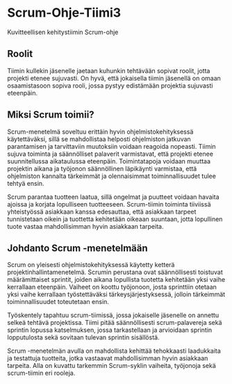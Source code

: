 # Scrum-Ohje-Tiimi3
Kuvitteellisen kehitystiimin Scrum-ohje

## Roolit

Tiimin kullekin jäsenelle jaetaan kuhunkin tehtävään sopivat roolit, jotta projekti etenee sujuvasti. On hyvä, että jokaisella tiimin jäsenellä on omaan osaamistasoon sopiva rooli, jossa pystyy edistämään projektia sujuvasti eteenpäin.


## Miksi Scrum toimii?

Scrum-menetelmä soveltuu erittäin hyvin ohjelmistokehityksessä käytettäväksi, sillä se mahdollistaa helposti ohjelmiston jatkuvan parantamisen ja tarvittaviin muutoksiin voidaan reagoida nopeasti. Tiimin sujuva toiminta ja säännölliset palaverit varmistavat, että projekti etenee suunnitellussa aikataulussa eteenpäin. Toimintatapoja voidaan muuttaa projektin aikana ja työjonon säännöllinen läpikäynti varmistaa, että ohjelmiston kannalta tärkeimmät ja olennaisimmat toiminnallisuudet tulee tehtyä ensin.

Scrum parantaa tuotteen laatua, sillä ongelmat ja puutteet voidaan havaita ajoissa ja korjata lopulliseen tuotteeseen. Scrum-tiimin toiminta tiiviissä yhteistyössä asiakkaan kanssa edesauttaa, että asiakkaan tarpeet tunnistetaan oikein ja tuottetta kehitetään oikeaan suuntaan, jotta lopullinen tuote vastaa mahdollisimman hyvin asiakkaan tarpeita.


## Johdanto Scrum -menetelmään

Scrum on yleisesti ohjelmistokehityksessä käytetty ketterä projektinhallintamenetelmä. Scrumin perustana ovat säännöllisesti toistuvat määrämittaiset sprintit, joiden aikana lopullista tuotetta kehitetään yksi vaihe kerrallaan eteenpäin. Vaiheet on koottu työjonoon, josta sprinttiin otetaan yksi vaihe kerrallaan työstettäväksi tärkeysjärjestyksessä, jolloin tärkeimmät toiminnallisuudet toteutetaan ensin.

Työskentely tapahtuu scrum-tiimissä, jossa jokaiselle jäsenelle on annettu selkeä tehtävä projektissa. Tiimi pitää säännöllisesti scrum-palavereja sekä sprintin lopussa katselmuksen, jossa tarkastellaan ja arvioidaan sprintin lopputulosta sekä sovitaan tulevan sprintin sisällöstä.

Scrum -menetelmän avulla on mahdollista kehittää tehokkaasti laadukkaita ja testattuja tuotteita, jotka vastaavat mahdollisimman hyvin asiakkaan tarpeita. Alla on kuvattu tarkemmin Scrum-syklin vaiheita, työjonoja sekä scrum-tiimin eri rooleja.
